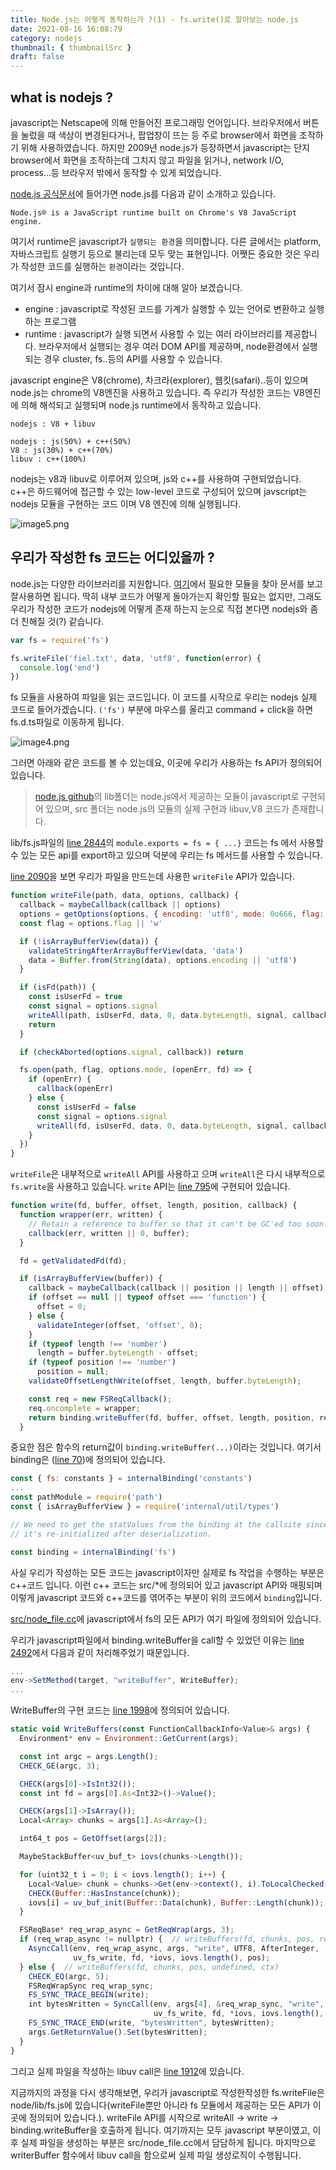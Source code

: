 ```yaml
---
title: Node.js는 어떻게 동작하는가 ?(1) - fs.write()로 알아보는 node.js
date: 2021-08-16 16:08:79
category: nodejs
thumbnail: { thumbnailSrc }
draft: false
---
```


## what is nodejs ?

javascript는 Netscape에 의해 만들어진 프로그래밍 언어입니다. 브라우저에서 버튼을 눌렀을 때 색상이 변경된다거나, 팝업창이 뜨는 등 주로 browser에서 화면을 조작하기 위해 사용하였습니다.
하지만 2009년 node.js가 등장하면서 javascript는 단지 browser에서 화면을 조작하는데 그치지 않고 파일을 읽거나, network I/O, process...등 브라우저 밖에서 동작할 수 있게 되었습니다.

[node.js 공식문서](https://nodejs.org/en/)에 들어가면 node.js를 다음과 같이 소개하고 있습니다.

```
Node.js® is a JavaScript runtime built on Chrome's V8 JavaScript engine.

```

여기서 runtime은 javascript가 `실행되는 환경`을 의미합니다. 다른 글에서는 platform, 자바스크립트 실행기 등으로 불리는데 모두 맞는 표현입니다. 어쨋든 중요한 것은 우리가 작성한 코드를 실행하는 `환경`이라는 것입니다.

여기서 잠시 engine과 runtime의 차이에 대해 알아 보겠습니다.

- engine : javascript로 작성된 코드를 기계가 실행할 수 있는 언어로 변환하고 실행하는 프로그램
- runtime : javascript가 실행 되면서 사용할 수 있는 여러 라이브러리를 제공합니다. 브라우저에서 실행되는 경우 여러 DOM API를 제공하며, node환경에서 실행되는 경우 cluster, fs..등의 API를 사용할 수 있습니다.

javascript engine은 V8(chrome), 차크라(explorer), 웹킷(safari)..등이 있으며 node.js는 chrome의 V8엔진을 사용하고 있습니다.
즉 우리가 작성한 코드는 V8엔진에 의해 해석되고 실행되며 node.js runtime에서 동작하고 있습니다.

```
nodejs : V8 + libuv

nodejs : js(50%) + c++(50%)
V8 : js(30%) + c++(70%)
libuv : c++(100%)
```

nodejs는 v8과 libuv로 이루어져 있으며, js와 c++를 사용하여 구현되었습니다.
c++은 하드웨어에 접근할 수 있는 low-level 코드로 구성되어 있으며 javscript는 nodejs 모듈을 구현하는 코드 이며 V8 엔진에 의해 실행됩니다.

![image5.png](./images/nodejs_image-5.png)

## 우리가 작성한 fs 코드는 어디있을까 ?

node.js는 다양한 라이브러리를 지원합니다. [여기](https://nodejs.org/dist/latest-v14.x/docs/api/)에서 필요한 모듈을 찾아 문서를 보고 잘사용하면 됩니다. 딱히 내부 코드가 어떻게 돌아가는지 확인할 필요는 없지만, 그래도 우리가 작성한 코드가 nodejs에 어떻게 존재 하는지 눈으로 직접 본다면 nodejs와 좀 더 친해질 것(?) 같습니다.

```js
var fs = require('fs')

fs.writeFile('fiel.txt', data, 'utf8', function(error) {
  console.log('end')
})
```

fs 모듈을 사용하여 파일을 읽는 코드입니다. 이 코드를 시작으로 우리는 nodejs 실제 코드로 들어가겠습니다. `('fs')` 부분에 마우스를 올리고 command + click을 하면 fs.d.ts파일로 이동하게 됩니다.

![image4.png](./images/nodejs_image-4.png)

그러면 아래와 같은 코드를 볼 수 있는데요, 이곳에 우리가 사용하는 fs API가 정의되어 있습니다.

> [node.js github](https://github.com/nodejs/node)의 lib폴더는 node.js에서 제공하는 모듈이 javascript로 구현되어 있으며, src 폴더는 node.js의 모듈의 실제 구현과 libuv,V8 코드가 존재합니다.

lib/fs.js파일의 [line 2844](https://github.com/nodejs/node/blob/v16.6.0/lib/fs.js#L2844)의 `module.exports = fs = { ...}` 코드는 fs 에서 사용할 수 있는 모든 api를 export하고 있으며 덕분에 우리는 fs 메서드를 사용할 수 있습니다.

[line 2090](https://github.com/nodejs/node/blob/v16.6.0/lib/fs.js#L2090)을 보면 우리가 파일을 만드는데 사용한 `writeFile` API가 있습니다.

```js
function writeFile(path, data, options, callback) {
  callback = maybeCallback(callback || options)
  options = getOptions(options, { encoding: 'utf8', mode: 0o666, flag: 'w' })
  const flag = options.flag || 'w'

  if (!isArrayBufferView(data)) {
    validateStringAfterArrayBufferView(data, 'data')
    data = Buffer.from(String(data), options.encoding || 'utf8')
  }

  if (isFd(path)) {
    const isUserFd = true
    const signal = options.signal
    writeAll(path, isUserFd, data, 0, data.byteLength, signal, callback)
    return
  }

  if (checkAborted(options.signal, callback)) return

  fs.open(path, flag, options.mode, (openErr, fd) => {
    if (openErr) {
      callback(openErr)
    } else {
      const isUserFd = false
      const signal = options.signal
      writeAll(fd, isUserFd, data, 0, data.byteLength, signal, callback)
    }
  })
}
```

`writeFile`은 내부적으로 `writeAll` API를 사용하고 으며 `writeAll`은 다시 내부적으로 `fs.write`을 사용하고 있습니다.
`write` API는 [line 795](https://github.com/nodejs/node/blob/v16.6.0/lib/fs.js#L795)에 구현되어 있습니다.

```js
function write(fd, buffer, offset, length, position, callback) {
  function wrapper(err, written) {
    // Retain a reference to buffer so that it can't be GC'ed too soon.
    callback(err, written || 0, buffer);
  }

  fd = getValidatedFd(fd);

  if (isArrayBufferView(buffer)) {
    callback = maybeCallback(callback || position || length || offset);
    if (offset == null || typeof offset === 'function') {
      offset = 0;
    } else {
      validateInteger(offset, 'offset', 0);
    }
    if (typeof length !== 'number')
      length = buffer.byteLength - offset;
    if (typeof position !== 'number')
      position = null;
    validateOffsetLengthWrite(offset, length, buffer.byteLength);

    const req = new FSReqCallback();
    req.oncomplete = wrapper;
    return binding.writeBuffer(fd, buffer, offset, length, position, req);
  }
```

중요한 점은 함수의 return값이 `binding.writeBuffer(...)`이라는 것입니다. 여기서 binding은 ([line 70](https://github.com/nodejs/node/blob/v16.6.0/lib/fs.js#L70))에 정의되어 있습니다.

```js
const { fs: constants } = internalBinding('constants')
...
const pathModule = require('path')
const { isArrayBufferView } = require('internal/util/types')

// We need to get the statValues from the binding at the callsite since
// it's re-initialized after deserialization.

const binding = internalBinding('fs')
```

사실 우리가 작성하는 모든 코드는 javascript이자만 실제로 fs 작업을 수행하는 부분은 c++코드 입니다. 이런 c++ 코드는 src/\*에 정의되어 있고 javascript API와 매핑되며 이렇게 javascript 코드와 c++코드를 엮어주는 부분이 위의 코드에서 `binding`입니다.

[src/node_file.cc](https://github.com/nodejs/node/blob/master/src/node_file.cc)에 javascript에서 fs의 모든 API가 여기 파일에 정의되어 있습니다.

우리가 javascript파일에서 binding.writeBuffer을 call할 수 있었던 이유는 [line 2492](https://github.com/nodejs/node/blob/master/src/node_file.cc#L2492)에서 다음과 같이 처리해주었기 때문입니다.

```js
...
env->SetMethod(target, "writeBuffer", WriteBuffer);
...
```

WriteBuffer의 구현 코드는 [line 1998](https://github.com/nodejs/node/blob/master/src/node_file.cc#L1887)에 정의되어 있습니다.

```js
static void WriteBuffers(const FunctionCallbackInfo<Value>& args) {
  Environment* env = Environment::GetCurrent(args);

  const int argc = args.Length();
  CHECK_GE(argc, 3);

  CHECK(args[0]->IsInt32());
  const int fd = args[0].As<Int32>()->Value();

  CHECK(args[1]->IsArray());
  Local<Array> chunks = args[1].As<Array>();

  int64_t pos = GetOffset(args[2]);

  MaybeStackBuffer<uv_buf_t> iovs(chunks->Length());

  for (uint32_t i = 0; i < iovs.length(); i++) {
    Local<Value> chunk = chunks->Get(env->context(), i).ToLocalChecked();
    CHECK(Buffer::HasInstance(chunk));
    iovs[i] = uv_buf_init(Buffer::Data(chunk), Buffer::Length(chunk));
  }

  FSReqBase* req_wrap_async = GetReqWrap(args, 3);
  if (req_wrap_async != nullptr) {  // writeBuffers(fd, chunks, pos, req)
    AsyncCall(env, req_wrap_async, args, "write", UTF8, AfterInteger,
              uv_fs_write, fd, *iovs, iovs.length(), pos);
  } else {  // writeBuffers(fd, chunks, pos, undefined, ctx)
    CHECK_EQ(argc, 5);
    FSReqWrapSync req_wrap_sync;
    FS_SYNC_TRACE_BEGIN(write);
    int bytesWritten = SyncCall(env, args[4], &req_wrap_sync, "write",
                                uv_fs_write, fd, *iovs, iovs.length(), pos);
    FS_SYNC_TRACE_END(write, "bytesWritten", bytesWritten);
    args.GetReturnValue().Set(bytesWritten);
  }
}
```

그리고 실제 파일을 작성하는 libuv call은 [line 1912](https://github.com/nodejs/node/blob/master/src/node_file.cc#L1912)에 있습니다.

지금까지의 과정을 다시 생각해보면, 우리가 javascript로 작성한작성한 fs.writeFile은 node/lib/fs.js에 있습니다(writeFile뿐만 아니라 fs 모듈에서 제공하는 모든 API가 이곳에 정의되어 있습니다.). writeFile API를 시작으로 writeAll -> write -> binding.writeBuffer을 호출하게 됩니다. 여기까지는 모두 javascript 부분이였고, 이후 실제 파일을 생성하는 부분은 src/node_file.cc에서 담담하게 됩니다. 마지막으로 writerBuffer 함수에서 libuv call을 함으로써 실제 파일 생성로직이 수행됩니다.
